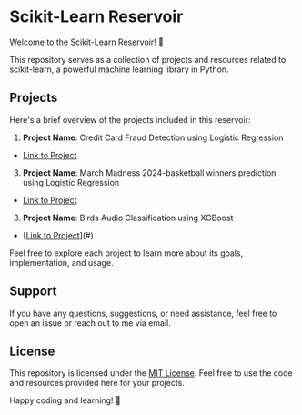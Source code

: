 # Scikit-Learn Reservoir

Welcome to the Scikit-Learn Reservoir! 🌊

This repository serves as a collection of projects and resources related to scikit-learn, a powerful machine learning library in Python.

## Projects

Here's a brief overview of the projects included in this reservoir:

1. **Project Name**: Credit Card Fraud Detection using Logistic Regression
  - [Link to Project](https://github.com/ishmaelrezaei/scikit-learn/tree/main/Credit%20Card%20Fraud%20Detection)

3. **Project Name**: March Madness 2024-basketball winners prediction using Logistic Regression
  - [Link to Project](https://github.com/ishmaelrezaei/scikit-learn/tree/main/March%20Madness%202024-Basketball%20Winners%20Prediction)

3. **Project Name**: Birds Audio Classification using XGBoost
  - [[Link to Project](https://github.com/ishmaelrezaei/scikit-learn/tree/main/XGBoost%20for%20Audio%20Classification)](#)


Feel free to explore each project to learn more about its goals, implementation, and usage.


## Support

If you have any questions, suggestions, or need assistance, feel free to open an issue or reach out to me via email.

## License

This repository is licensed under the [MIT License](LICENSE). Feel free to use the code and resources provided here for your projects.

Happy coding and learning! 🚀
